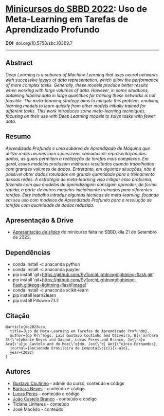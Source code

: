 

# [Minicursos do SBBD 2022](https://sbbd.org.br/2022/minicursos-program/): Uso de Meta-Learning em Tarefas de Aprendizado Profundo

**DOI:** doi.org/10.5753/sbc.10309.7

---

## Abstract

*Deep Learning is a subarea of Machine Learning that uses neural networks with successive layers of data representation, which allow the performance of more complex tasks. Generally, these models produce better results when working with large volumes of data. However, in some situations, obtaining labeled data in large quantities for training these networks is not feasible. The meta-learning strategy aims to mitigate this problem, enabling learning models to learn quickly from other models initially trained for different tasks. This work introduces some meta-learning techniques, focusing on their use with Deep Learning models to solve tasks with fewer data.*

## Resumo

*Aprendizado Profundo é uma subárea de Aprendizado de Máquina que utiliza redes neurais com sucessíveis camadas de representação dos dados, as quais permitem a realização de tarefas mais complexas. Em geral, esses modelos produzem melhores resultados quando trabalhados com grandes volumes de dados. Entretanto, em algumas situações, não é possível obter dados rotulados em grande quantidade para o treinamento dessas redes. A estratégia de meta-learning visa mitigar esse problema, fazendo com que modelos de aprendizagem consigam aprender, de forma rápida, a partir de outros modelos inicialmente treinados para diferentes tarefas. Este trabalho introduz algumas técnicas de meta-learning, focando em seu uso com modelos de Aprendizado Profundo para a resolução de tarefas com quantidade de dados reduzida.*

## Apresentação & Drive

- [Apresentação de *slides*](https://docs.google.com/presentation/d/1hTtmbd_hydWP5a5AvTSQ72eB8u7hdOHnnYuOjOAVJyA/edit?usp=sharing) do minicurso feita no SBBD, dia 21 de Setembro de 2022.

## Dependências

- conda install -c anaconda python
- conda install -c anaconda jupyter
- pip install 'git+https://github.com/PyTorchLightning/lightning-flash.git'
- pip install 'git+https://github.com/PyTorchLightning/lightning-flash.git#egg=lightning-flash[image]'
- conda install -c anaconda scikit-learn
- pip install learn2learn
- pip install Pillow==7.1.2

## Citação

```
@article{do2022uso,
  title={Uso de Meta-Learning em Tarefas de Aprendizado Profundo},
  author={do R{\^e}go, Luis Gustavo Coutinho and Oliveira, B{\'a}rbara St{\'e}phanie Neves and Gaspar, Lucas Peres and Branco, Jo{\~a}o Ara{\'u}jo Castelo and de Mac{\^e}do, Jos{\'e} Ant{\^o}nio Fernandes},
  journal={Sociedade Brasileira de Computa{\c{c}}{\~a}o},
  year={2022}
}

```

## Autores
- [Gustavo Coutinho](https://github.com/gustavolgcr) - admin do curso, conteúdo e código
- [Bárbara Neves](https://github.com/barbaraneves) - conteúdo e código
- [Lucas Peres](https://github.com/lucaspg96) - conteúdo e código
- [João Castelo Branco](https://github.com/castelojb) - conteúdo e código
- Ticiana Linhares - conteúdo
- José Macêdo - conteúdo